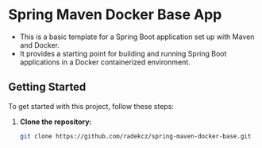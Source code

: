 # Spring Maven Docker Base App

- This is a basic template for a Spring Boot application set up with Maven and Docker.
- It provides a starting point for building and running Spring Boot applications in a Docker containerized environment.


## Getting Started

To get started with this project, follow these steps:

1. **Clone the repository:**
   ```bash
   git clone https://github.com/radekcz/spring-maven-docker-base.git
